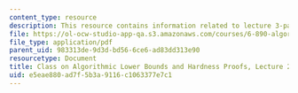 ```yaml
---
content_type: resource
description: This resource contains information related to lecture 3-partition I.
file: https://ol-ocw-studio-app-qa.s3.amazonaws.com/courses/6-890-algorithmic-lower-bounds-fun-with-hardness-proofs-fall-2014/e5eae880ad7f5b3a9116c1063377e7c1_MIT6_890F14_L02.pdf
file_type: application/pdf
parent_uid: 983313de-9d3d-bd56-6ce6-ad83dd313e90
resourcetype: Document
title: Class on Algorithmic Lower Bounds and Hardness Proofs, Lecture 2 Notes
uid: e5eae880-ad7f-5b3a-9116-c1063377e7c1
---
```

